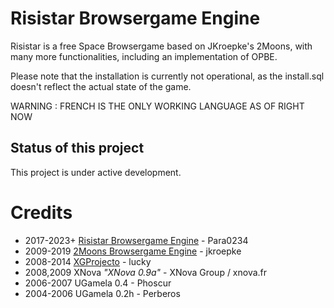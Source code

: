 # Risistar Browsergame Engine

Risistar is a free Space Browsergame based on JKroepke's 2Moons, with many more functionalities, including an implementation of OPBE.

Please note that the installation is currently not operational, as the install.sql doesn't reflect the actual state of the game.

WARNING : FRENCH IS THE ONLY WORKING LANGUAGE AS OF RIGHT NOW

## Status of this project

This project is under active development.

# Credits

* 2017-2023+ [Risistar Browsergame Engine](https://github.com/Para0234/Risistar/) - Para0234
* 2009-2019 [2Moons Browsergame Engine](https://github.com/jkroepke/2Moons) - jkroepke
* 2008-2014 [XGProjecto](https://github.com/XG-Project/XG-Project-v2) - lucky
* 2008,2009 XNova *"XNova 0.9a"* - XNova Group / xnova.fr
* 2006-2007 UGamela 0.4 - Phoscur
* 2004-2006 UGamela 0.2h - Perberos